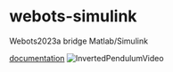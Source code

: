 # webots-simulink
Webots2023a bridge Matlab/Simulink

[documentation](https://harunkurtdev.github.io/webots-simulink/)
![InvertedPendulumVideo](https://github.com/harunkurtdev/webots-simulink/blob/docs/docs/assets/videos/inverted_pendulum/inverted_pendulum.gif)